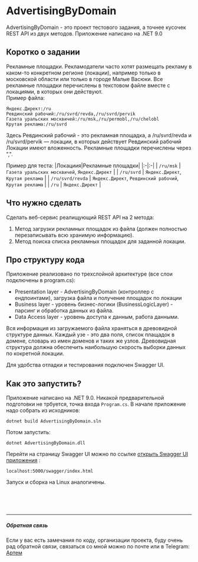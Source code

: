 # AdvertisingByDomain
AdvertisingByDomain - это проект тестового задания, а точнее кусочек REST API из двух методов. Приложение написано на .NET 9.0

## Коротко о задании
Рекламные площадки. Рекламодатели часто хотят размещать рекламу в каком-то конкретном регионе (локации), например только в московской области или только в городе Малые Васюки. 
Все рекламные площадки перечислены в текстовом файле вместе с локациями, в которых они действуют. \
Пример файла:

    Яндекс.Директ:/ru
    Ревдинский рабочий:/ru/svrd/revda,/ru/svrd/pervik
    Газета уральских москвичей:/ru/msk,/ru/permobl,/ru/chelobl
    Крутая реклама:/ru/svrd

Здесь Ревдинский рабочий - это рекламная площадка, a /ru/svrd/revda и /ru/svrd/pervik — локации, в которых действует Ревдинский рабочий
Локации имеют вложенность. Рекламные площадки перечислены через ",".

Пример для теста: 
|Локациия|Рекламные площадки|
|:-|:-|
| `/ru/msk`          | `Газета уральских москвичей`, `Яндекс.Директ` |
| `/ru/svrd`         | `Яндекс.Директ`, `Крутая реклама` |
| `/ru/svrd/revda`   | `Яндекс.Директ`, `Ревдинский рабочий`, `Крутая реклама` |
| `/ru`              | `Яндекс.Директ` |

## Что нужно сделать

Сделать веб-сервис реалищующий REST API на 2 метода:

1. Метод загрузки рекламных площадок из файла (должен полностью перезаписывать всю хранимую информацию).
2. Метод поиска списка рекламных площадок для заданной локации.

## Про структуру кода
Приложение реализовано по трехслойной архитектуре (все слои подключены в program.cs):
 - Presentation layer - AdvertisingByDomain (контроллер с ендпоинтами), загрузка файла и получение площадок по локации
 - Business layer - уровень бизнес-логики (BusinessLogicLayer) - парсинг и обработка данных из файла.
 - Data Access layer - уровень доступа к данным, работа данными.

Вся информация из загружаемого файла храняться в древовидной структуре данных. Каждый узе - это два поля, список плащадок в домене, словарь из имен доменов и таких же узлов.
Древовидная структура должна обеспечить наибольшую скорость выборки данных по кокретной локации.

Для удобства отладки и тестирования подключен Swagger UI.

## Как это запустить?
Приложение написано на .NET 9.0. Никакой предварительной подготовки не трбуется, точка входа `Program.cs`.
В начале приложение надо собрать из исходников:

    dotnet build AdvertisingByDomain.sln

Потом запустить:

    dotnet AdvertisingByDomain.dll

Перейти на страницу Swagger UI можно по ссылке [открыть Swagger UI приложения](http://localhost:5000/swagger/index.html "Прямая ссылка на ендпоинты приложения") :

    localhost:5000/swagger/index.html

Запуск и сборка на Linux аналогичены.

<br>
<br>
<br>

----
##### Обратная связь
Если у вас есть замечания по коду, организации проекта, буду очень рад обратной связи, связаться со мной можно по почте или в Telegram: [Артем](https://t.me/usverCdev)
